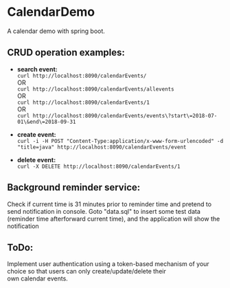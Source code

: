 # CalendarDemo
A calendar demo with spring boot.

## CRUD operation examples:

  * **search event:**  
  ```curl http://localhost:8090/calendarEvents/```  
  OR   
  ```curl http://localhost:8090/calendarEvents/allevents```  
  OR  
  ```curl http://localhost:8090/calendarEvents/1```  
  OR  
  ```curl http://localhost:8090/calendarEvents/events\?start\=2018-07-01\&end\=2018-09-31```
  
  * **create event:**  
  ```curl -i -H POST "Content-Type:application/x-www-form-urlencoded" -d "title=java" http://localhost:8090/calendarEvents/event```
  
  * **delete event:**  
  ```curl -X DELETE http://localhost:8090/calendarEvents/1```
  
## Background reminder service:
  Check if current time is 31 minutes prior to reminder time and pretend to send notification in console. Goto "data.sql" to insert some test data (reminder time afterforward current time), and the application will show the notification
  
## ToDo:
  Implement user authentication using a token-based mechanism of your choice so that users can only create/update/delete their own calendar events.
